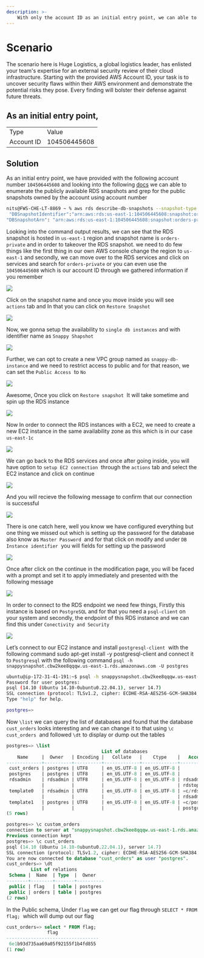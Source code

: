```yaml
---
description: >-
    With only the account ID as an initial entry point, we can able to enumerate publicly available RDS snapshots and in this blog, we will discuss on how we were able to enumerate, exploit and dump the database
---
```


# Scenario

The scenario here is Huge Logistics, a global logistics leader, has enlisted your team's expertise for an external security review of their cloud infrastructure. Starting with the provided AWS Account ID, your task is to uncover security flaws within their AWS environment and demonstrate the potential risks they pose. Every finding will bolster their defense against future threats.
  

## As an initial entry point,

|     |     |
| --- | --- |
| Type | Value |
| Account ID | ‎104506445608<br> |

  
  

## Solution

As an initial entry point, we have provided with the following account number `104506445608` and looking into the following [docs](https://docs.aws.amazon.com/AmazonRDS/latest/UserGuide/USER_ShareSnapshot.html "https://docs.aws.amazon.com/AmazonRDS/latest/UserGuide/USER_ShareSnapshot.html") we can able to enumerate the publicly available RDS snapshots and grep for the public snapshots owned by the account using account number

  

```sh
nits@FWS-CHE-LT-8869 ~ % aws rds describe-db-snapshots --snapshot-type public --include-public --profile mycreds | grep 104506445608
 "DBSnapshotIdentifier":"arn:aws:rds:us-east-1:104506445608:snapshot:orders-private",
"DBSnapshotArn": "arn:aws:rds:us-east-1:104506445608:snapshot:orders-private",
```

  

Looking into the command output results, we can see that the RDS snapshot is hosted in `us-east-1` region and snapshot name is `orders-private` and in order to takeover the RDS snapshot. we need to do few things like the first thing in our own AWS console change the region to `us-east-1` and secondly, we can move over to the RDS services and click on services and search for `orders-private` or you can even use the `104506445608` which is our account ID through we gathered information if you remember 

  

![](../Files/plunder-1.png) 

  

Click on the snapshot name and once you move inside you will see `actions` tab and In that you can click on `Restore Snapshot` 

  

![](../Files/plunder-2.png) 

  

Now, we gonna setup the availability to `single db instances` and with identifier name as `Snappy Shapshot`  

  

![](../Files/plunder-3.png) 

  

Further, we can opt to create a new VPC group named as `snappy-db-instance` and we need to restrict access to public and for that reason, we can set the `Public Access`  to `No` 

  

![](../Files/plunder-4.png) 

  

Awesome, Once you click on `Restore snapshot`  It will take sometime and spin up the RDS instance 

  

![](../Files/plunder-5.png) 

  

Now In order to connect the RDS instances with a EC2, we need to create a new EC2 instance in the same availability zone as this which is in our case `us-east-1c` 

  
 
![](../Files/plunder-6.png) 

  

We can go back to the RDS services and once after going inside, you will have option to `setup EC2 connection`  through the `actions` tab and select the EC2 instance and click on continue 

  

![](../Files/plunder-7.png) 

  

And you will recieve the following message to confirm that our connection is successful

  

![](../Files/plunder-8.png) 

  

There is one catch here, well you know we have configured everything but one thing we missed out which is setting up the password for the database also know as `Master Password`  and for that click on modify and under `DB Instance identifier`  you will fields for setting up the password

  

![](../Files/plunder-9.png) 

  

Once after click on the continue in the modification page, you will be faced with a prompt and set it to apply immediately and presented with the following message 

  

![](../Files/plunder-10.png) 

  

In order to connect to the RDS endpoint we need few things, Firstly this instance is based on `PostgreSQL` and for that you need a `psql-client` on your system and secondly, the endpoint of this RDS instance and we can find this under `Conectivity and Security` 

  

![](../Files/plunder-11.png) 

  

Let’s connect to our EC2 instance and install `postgresql-client`  with the following command sudo apt-get install -y postgresql-client and connect it to `Postgresql` with the following command `psql -h snappysnapshot.cbw2kee8qqqw.us-east-1.rds.amazonaws.com -U postgres`

  

```bash
ubuntu@ip-172-31-41-191:~$ psql -h snappysnapshot.cbw2kee8qqqw.us-east-1.rds.amazonaws.com -U postgres
Password for user postgres: 
psql (14.10 (Ubuntu 14.10-0ubuntu0.22.04.1), server 14.7)
SSL connection (protocol: TLSv1.2, cipher: ECDHE-RSA-AES256-GCM-SHA384, bits: 256, compression: off)
Type "help" for help.

postgres=> 
```

  

Now `\list` we can query the list of databases and found that the database `cust_orders` looks interesting and we can change it to that using `\c cust_orders`  and followed `\dt` to display or dump out the tables

  

```sql
postgres=> \list
                                   List of databases
    Name     |  Owner   | Encoding |   Collate   |    Ctype    |   Access privileges   
-------------+----------+----------+-------------+-------------+-----------------------
 cust_orders | postgres | UTF8     | en_US.UTF-8 | en_US.UTF-8 | 
 postgres    | postgres | UTF8     | en_US.UTF-8 | en_US.UTF-8 | 
 rdsadmin    | rdsadmin | UTF8     | en_US.UTF-8 | en_US.UTF-8 | rdsadmin=CTc/rdsadmin+
             |          |          |             |             | rdstopmgr=Tc/rdsadmin
 template0   | rdsadmin | UTF8     | en_US.UTF-8 | en_US.UTF-8 | =c/rdsadmin          +
             |          |          |             |             | rdsadmin=CTc/rdsadmin
 template1   | postgres | UTF8     | en_US.UTF-8 | en_US.UTF-8 | =c/postgres          +
             |          |          |             |             | postgres=CTc/postgres
(5 rows)

postgres=> \c custom_orders
connection to server at "snappysnapshot.cbw2kee8qqqw.us-east-1.rds.amazonaws.com" (172.31.43.167), port 5432 failed: FATAL:  database "custom_orders" does not exist
Previous connection kept
postgres=> \c cust_orders
psql (14.10 (Ubuntu 14.10-0ubuntu0.22.04.1), server 14.7)
SSL connection (protocol: TLSv1.2, cipher: ECDHE-RSA-AES256-GCM-SHA384, bits: 256, compression: off)
You are now connected to database "cust_orders" as user "postgres".
cust_orders=> \dt
         List of relations
 Schema |  Name  | Type  |  Owner   
--------+--------+-------+----------
 public | flag   | table | postgres
 public | orders | table | postgres
(2 rows)
```

  

In the Public schema, Under `flag` we can get our flag through `SELECT * FROM flag;`  which will dump out our flag 

  

```sql
cust_orders=> select * FROM flag;
               flag               
----------------------------------
 6e1b93d735aa69a05f92155f1b4fd855
(1 row)
```